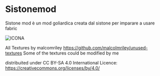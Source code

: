 # Sistonemod
Sistone mod è un mod goliardica creata dal sistone per imparare a usare fabric

![ICONA](https://user-images.githubusercontent.com/75392004/173404969-bef9bcd3-f1d7-4f6b-aef1-fbfe35c5e0ee.png)











All Textures by malcomriley
https://github.com/malcolmriley/unused-textures
Some of the textures could be modified by me

distribuited under CC BY-SA 4.0 International Licence:
https://creativecommons.org/licenses/by/4.0/
